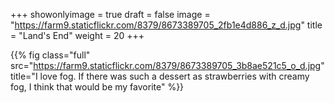 +++
showonlyimage = true
draft = false
image = "https://farm9.staticflickr.com/8379/8673389705_2fb1e4d886_z_d.jpg"
title = "Land's End"
weight = 20
+++

{{% fig class="full" src="https://farm9.staticflickr.com/8379/8673389705_3b8ae521c5_o_d.jpg" title="I love fog. If there was such a dessert as strawberries with creamy fog, I think that would be my favorite" %}}
